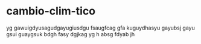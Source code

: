 # cambio-clim-tico
yg gawuigdyusagudgayugiusdgu fsaugfcag gfa kuguydhasyu  gayubsj gayu gsui guaygsuk bdgh fasy dgjkag yg h absg  fdyab jh
